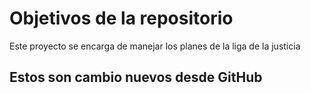 # Objetivos de la repositorio

Este proyecto se encarga de manejar los planes de la liga de la justicia

## Estos son cambio nuevos desde GitHub
